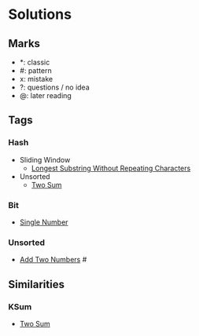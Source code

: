 # Solutions

## Marks
- *: classic 
- #: pattern
- x: mistake
- ?: questions / no idea
- @: later reading

## Tags
### Hash
- Sliding Window
  - [Longest Substring Without Repeating Characters](https://leetcode.com/problems/longest-substring-without-repeating-characters)
- Unsorted
  - [Two Sum](https://leetcode.com/problems/two-sum)

### Bit
- [Single Number](https://leetcode.com/problems/single-number)

### Unsorted
- [Add Two Numbers](https://leetcode.com/problems/add-two-numbers) #

## Similarities
### KSum
- [Two Sum](https://leetcode.com/problems/two-sum)
